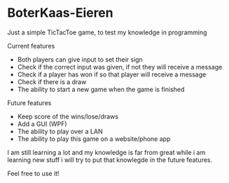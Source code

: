 # BoterKaas-Eieren

Just a simple TicTacToe game, to test my knowledge in programming

Current features 
- Both players can give input to set their sign
- Check if the correct input was given, if not they will receive a message
- Check if a player has won if so that player will receive a message
- Check if there is a draw
- The ability to start a new game when the game is finished

Future features
- Keep score of the wins/lose/draws
- Add a GUI (WPF)
- The ability to play over a LAN
- The ability to play this game on a website/phone app

I am still learning a lot and my knowledge is far from great while i am learning new stuff i will try to put that knowlegde in the future features.

Feel free to use it!
